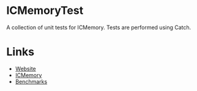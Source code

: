 # ICMemoryTest #

A collection of unit tests for ICMemory. Tests are performed using Catch.

# Links #

* [Website](http://www.icopland.co.uk/)
* [ICMemory](https://github.com/AzCopey/ICMemory)
* [Benchmarks](https://github.com/AzCopey/ICMemoryBenchmark)
